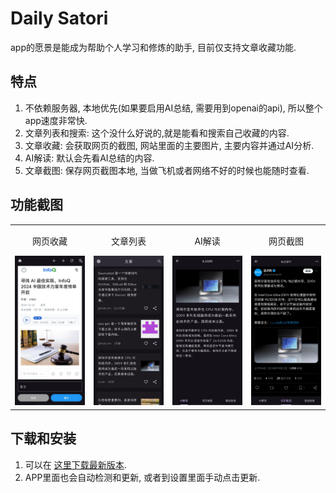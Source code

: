 # Daily Satori

app的愿景是能成为帮助个人学习和修炼的助手, 目前仅支持文章收藏功能.

## 特点

1. 不依赖服务器, 本地优先(如果要启用AI总结, 需要用到openai的api), 所以整个app速度非常快.
2. 文章列表和搜索: 这个没什么好说的,就是能看和搜索自己收藏的内容.
3. 文章收藏: 会获取网页的截图, 网站里面的主要图片, 主要内容并通过AI分析.
4. AI解读: 默认会先看AI总结的内容.
5. 文章截图: 保存网页截图本地, 当做飞机或者网络不好的时候也能随时查看.

## 功能截图

<table style="width: 100%; text-align: center;">
  <tr>
    <td>
      <p>网页收藏</p>
      <a href="docs/images/网页收藏.jpg" target="_blank">
        <img src="docs/images/网页收藏.jpg" alt="网页收藏" />
      </a>
    </td>
    <td>
      <p>文章列表</p>
      <a href="docs/images/文章列表.jpg" target="_blank">
        <img src="docs/images/文章列表.jpg"alt="文章列表" />
      </a>
    </td>
    <td>
      <p>AI解读</p>
      <a href="docs/images/AI解读.jpg" target="_blank">
        <img src="docs/images/AI解读.jpg" alt="AI解读" />
      </a>
    </td>
    <td>
      <p>网页截图</p>
      <a href="docs/images/网页截图.jpg" target="_blank">
        <img src="docs/images/网页截图.jpg"alt="网页截图" />
      </a>
    </td>
  </tr>
</table>

## 下载和安装

1. 可以在 [这里下载最新版本](https://github.com/SatoriTours/Daily/releases/latest).
2. APP里面也会自动检测和更新, 或者到设置里面手动点击更新.
